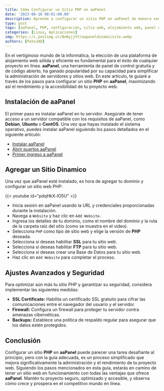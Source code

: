 ```yaml
---
title: Cómo Configurar un Sitio PHP en aaPanel
date: '2023-08-18 08:01:00.00'
description: Aprende a configurar un sitio PHP en aaPanel de manera sencilla y eficiente. Sigue esta guía paso a paso para optimizar tu proyecto web con consejos de seguridad y rendimiento.
type: post
tags: [aaPanel, PHP, configuración, sitio web, alojamiento web, panel de control, seguridad, rendimiento, guía, dinamico, tutorial, webserver, simple, gratis, debian, ubuntu, centos]
categories: [Linux, Aplicaciones]
img: https://i.postimg.cc/BnNyjjVY/aapaneldinamicsite.webp
authors: [PatoJAD]
---
```


En el vertiginoso mundo de la informática, la elección de una plataforma de alojamiento web sólida y eficiente es fundamental para el éxito de cualquier proyecto en línea. **aaPanel**, una herramienta de panel de control gratuita y de código abierto, ha ganado popularidad por su capacidad para simplificar la administración de servidores y sitios web. En este artículo, te guiaré a través de los pasos para configurar un sitio **PHP** en **aaPanel**, maximizando así el rendimiento y la accesibilidad de tu proyecto web.

## Instalación de aaPanel

El primer paso es instalar aaPanel en tu servidor. Asegúrate de tener acceso a un servidor compatible con los requisitos de aaPanel, como **Debian**, **Ubuntu** o **CentOS**. Una vez que hayas instalado el sistema operativo, puedes instalar aaPanel siguiendo los pasos detallados en el siguiente artículo:

- [Instalar aaPanel](/post/2023/06/instalar-aapanel/)
- [Abrir puertos aaPanel](/post/2023/07/abrir-puertos-aapanel/)
- [Primer ingreso a aaPanel](/post/2023/07/primer-ingreso-a-aapanel/)

## Agregar un Sitio Dinamico

Una vez que aaPanel esté instalado, es hora de agregar tu dominio y configurar un sitio web PHP:

{{< youtube id="pdqHkX-lO5U" >}}

* Inicia sesión en aaPanel usando la URL y credenciales proporcionadas durante la instalación.
* Navega a `Website` y haz clic en `Add Website`.
* Ingresa los detalles de tu dominio, como el nombre del dominio y la ruta de la carpeta raíz del sitio (como se muestra en el video).
* Selecciona `PHP` como tipo de sitio web y elige la versión de **PHP** deseada.
* Selecciona si deseas habilitar **SSL** para tu sitio web.
* Selecciona si deseas habilitar **FTP** para tu sitio web.
* Selecciona si deseas crear una Base de Datos para tu sitio web.
* Haz clic en `Add Website` para completar el proceso.


## Ajustes Avanzados y Seguridad

Para optimizar aún más tu sitio PHP y garantizar su seguridad, considera implementar las siguientes medidas:

* **SSL Certificate:** Habilita un certificado SSL gratuito para cifrar las comunicaciones entre el navegador del usuario y el servidor.
* **Firewall:** Configura un firewall para proteger tu servidor contra amenazas cibernéticas.
* **Backups:** Establece una política de respaldo regular para asegurar que los datos estén protegidos.

## Conclusión

Configurar un sitio **PHP** en **aaPanel** puede parecer una tarea desafiante al principio, pero con la guía adecuada, es un proceso simplificado que mejora significativamente la administración y el rendimiento de tu proyecto web. Siguiendo los pasos mencionados en esta guía, estarás en camino de tener un sitio web en funcionamiento con todas las ventajas que ofrece **aaPanel**. Mantén tu proyecto seguro, optimizado y accesible, y observa cómo crece y prospera en el competitivo mundo en línea.